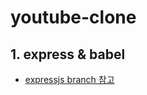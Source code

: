 # youtube-clone

## 1. express & babel
- [expressjs branch 참고](https://github.com/yoojh9/youtube-clone/tree/expressjs)
